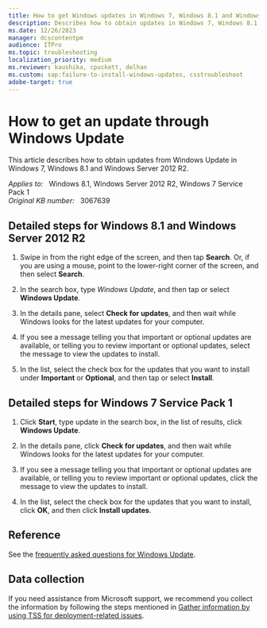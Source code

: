 ```yaml
---
title: How to get Windows updates in Windows 7, Windows 8.1 and Windows Server 2012 R2
description: Describes how to obtain updates in Windows 7, Windows 8.1 and Windows Server 2012 R2.
ms.date: 12/26/2023
manager: dcscontentpm
audience: ITPro
ms.topic: troubleshooting
localization_priority: medium
ms.reviewer: kaushika, cpuckett, delhan
ms.custom: sap:failure-to-install-windows-updates, csstroubleshoot
adobe-target: true
---
```

# How to get an update through Windows Update

This article describes how to obtain updates from Windows Update in Windows 7, Windows 8.1 and Windows Server 2012 R2.

_Applies to:_ &nbsp; Windows 8.1, Windows Server 2012 R2, Windows 7 Service Pack 1  
_Original KB number:_ &nbsp; 3067639

## Detailed steps for Windows 8.1 and Windows Server 2012 R2

1. Swipe in from the right edge of the screen, and then tap **Search**. Or, if you are using a mouse, point to the lower-right corner of the screen, and then select **Search**.

2. In the search box, type *Windows Update*, and then tap or select **Windows Update**.

3. In the details pane, select **Check for updates**, and then wait while Windows looks for the latest updates for your computer.

4. If you see a message telling you that important or optional updates are available, or telling you to review important or optional updates, select the message to view the updates to install.
  
5. In the list, select the check box for the updates that you want to install under **Important** or **Optional**, and then tap or select **Install**.

## Detailed steps for Windows 7 Service Pack 1

1. Click **Start**, type update in the search box, in the list of results, click **Windows Update**.

1. In the details pane, click **Check for updates**, and then wait while Windows looks for the latest updates for your computer.

1. If you see a message telling you that important or optional updates are available, or telling you to review important or optional updates, click the message to view the updates to install.

1. In the list, select the check box for the updates that you want to install, click **OK**, and then click **Install updates**.

## Reference

See the [frequently asked questions for Windows Update](https://support.microsoft.com/windows/windows-update-faq-8a903416-6f45-0718-f5c7-375e92dddeb2).

## Data collection

If you need assistance from Microsoft support, we recommend you collect the information by following the steps mentioned in [Gather information by using TSS for deployment-related issues](../windows-troubleshooters/gather-information-using-tss-deployment.md).
